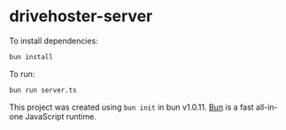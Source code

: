 # drivehoster-server

To install dependencies:

```bash
bun install
```

To run:

```bash
bun run server.ts
```

This project was created using `bun init` in bun v1.0.11. [Bun](https://bun.sh) is a fast all-in-one JavaScript runtime.

